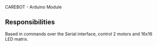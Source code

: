CAREBOT - Arduino Module

Responsibilities
----------------

Based in commands over the Serial interface, control 2 motors and 16x16 LED matrix.
